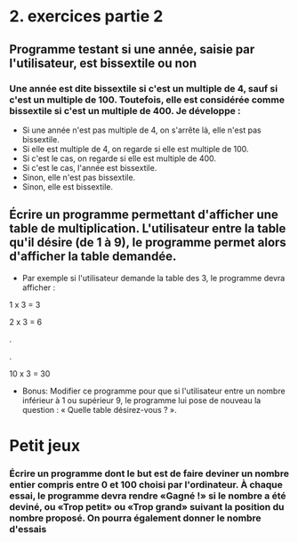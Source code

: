 # 2. exercices partie 2

##  Programme testant si une année, saisie par l'utilisateur, est bissextile ou non

### Une année est dite bissextile si c'est un multiple de 4, sauf si c'est un multiple de 100. Toutefois, elle est considérée          comme bissextile si c'est un multiple de 400. Je développe :

* Si une année n'est pas multiple de 4, on s'arrête là, elle n'est pas bissextile.
* Si elle est multiple de 4, on regarde si elle est multiple de 100.
* Si c'est le cas, on regarde si elle est multiple de 400.
* Si c'est le cas, l'année est bissextile.
* Sinon, elle n'est pas bissextile.
* Sinon, elle est bissextile.

## Écrire un programme permettant d'afficher une table de multiplication. L'utilisateur entre la table qu'il désire (de 1 à 9), le    programme permet alors d'afficher la table demandée.

* Par exemple si l'utilisateur demande la table des 3, le programme devra afficher :

1 x 3 = 3

2 x 3 = 6

.

.

10 x 3 = 30

* Bonus: Modifier ce programme pour que si l'utilisateur entre un nombre inférieur à 1 ou supérieur 9, le programme lui pose de      nouveau la question : « Quelle table désirez-vous ? ».

# Petit jeux

### Écrire un programme dont le but est de faire deviner un nombre entier compris entre 0 et 100 choisi par l'ordinateur. À chaque essai, le programme devra rendre «Gagné !» si le nombre a été deviné, ou «Trop petit» ou «Trop grand» suivant la position du nombre proposé. On pourra également donner le nombre d'essais

